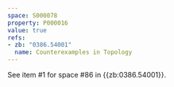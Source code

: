 ```yaml
---
space: S000078
property: P000016
value: true
refs:
- zb: "0386.54001"
  name: Counterexamples in Topology
---
```


See item #1 for space #86 in {{zb:0386.54001}}.
